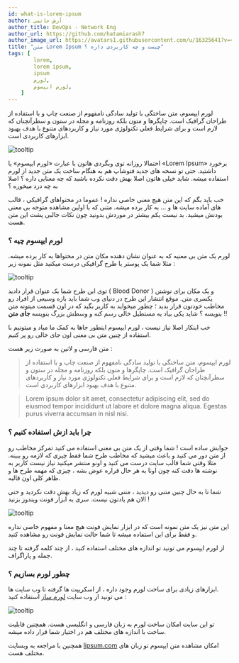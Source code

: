 ```yaml
---
id: what-is-lorem-ipsum
author: آرش حاتمی
author_title: DevOps - Network Eng
author_url: https://github.com/hatamiarash7
author_image_url: https://avatars1.githubusercontent.com/u/16325641?v=4
title: "متن Lorem Ipsum چیست و چه کاربردی داره ؟"
tags: [
        lorem,
        lorem ipsum,
        ipsum
        لورم,
        لورم ایپسوم,
    ]
---
```


لورم ایپسوم، متن ساختگی با تولید سادگی نامفهوم از صنعت چاپ و با استفاده از طراحان گرافیک است. چاپگرها و متون بلکه روزنامه و مجله در ستون و سطرآنچنان که لازم است و برای شرایط فعلی تکنولوژی مورد نیاز و کاربردهای متنوع با هدف بهبود ابزارهای کاربردی است.

![tooltip](/img/blog/99.jpg)

<!--truncate-->

احتمالا روزانه توی وبگردی هاتون با عبارت «لورم ایپسوم» یا «Lorem Ipsum» برخورد داشتید. حتی تو نسخه های جدید فتوشاپ هم به هنگام ساخت یک متن جدید از لورم استفاده میشه. شاید خیلی هاتون اصلا بهش دقت نکرده باشید که چه معنایی داره ؟ اصلا به چه درد میخوره ؟

خب باید بگم که این متن هیچ معنی خاصی نداره ! عموما در محتواهای گرافیکی ، قالب های آماده سایت ها و ... به کار برده میشه. متنی که با اولین مشاهده متوجه بی معنی بودنش میشید. بد نیست یکم بیشتر در موردش بدونید چون نکات جالبی پشت این متن هست.

### لورم ایپسوم چیه ؟

لورم یک متن بی معنیه که به عنوان نشان دهنده مکان متن در محتواها به کار برده میشه. مثلا شما یک پوستر یا طرح گرافیکی درست میکنید مثل نمونه زیر :

![tooltip](/img/blog/100.jpg)

توی این طرح شما یک عنوان قرار دادید ( Blood Donor ) و یک مکان برای نوشتن یکسری متن. موقع انتشار این طرح در دنیای وب شما باید بازه وسیعی از افراد رو مخاطب خودتون قرار بدید ؛ چطور میخواید به کاربر بگید که در اون قسمت میتونه متن بنویسه ؟ شاید یکی بیاد یه مستطیل خالی رسم کنه و وسطش بزرگ بنویسه **جای متن** !!

خب اینکار اصلا نیاز نیست ، لورم ایپسوم اینطور جاها به کمک ما میاد و میتونیم با استفاده از چنین متن بی معنی اون جای خالی رو پر کنیم.

متن فارسی و لاتین به صورت زیر هست :

> لورم ایپسوم، متن ساختگی با تولید سادگی نامفهوم از صنعت چاپ و با استفاده از طراحان گرافیک است. چاپگرها و متون بلکه روزنامه و مجله در ستون و سطرآنچنان که لازم است و برای شرایط فعلی تکنولوژی مورد نیاز و کاربردهای متنوع با هدف بهبود ابزارهای کاربردی است.

> Lorem ipsum dolor sit amet, consectetur adipiscing elit, sed do eiusmod tempor incididunt ut labore et dolore magna aliqua. Egestas purus viverra accumsan in nisl nisi.

### چرا باید ازش استفاده کنیم ؟

جوابش ساده است ! شما وقتی از یک متن بی معنی استفاده می کنید تمرکز مخاطب رو از متن دور می کنید و باعث میشید که مخاطب طرح شما فقط چیزی که لازمه رو ببینه. مثلا وقتی شما قالب سایت درست می کنید و اونو منتشر میکنید نیاز نیست کاربر به نوشته ها دقت کنه چون اونا به هر حال قراره عوض بشه ، چیزی که مهمه طرح ها و ظاهر کلی اون قالبه.

شما تا به حال چنین متنی رو دیدید ، متنی شبیه لورم که زیاد بهش دقت نکردید و حتی الان هم یادتون نیست. سری به ابزار فونت ویندوز بزنید !

![tooltip](/img/blog/101.png)

این متن نیز یک متن نمونه است که در ابزار نمایش فونت هیچ معنا و مفهوم خاصی نداره و فقط برای این استفاده میشه تا شما حالت نمایش فونت رو مشاهده کنید.

از لورم ایپسوم می تونید تو اندازه های مختلف استفاده کنید ، از چند کلمه گرفته تا چند جمله و پاراگراف.

### چطور لورم بسازیم ؟

ابزارهای زیادی برای ساخت لورم وجود داره ، از اسکریپت ها گرفته تا وب سایت ها.  
می تونید از وب سایت [لورم ساز](https://loremsaz.com/lorem_ipsum) استفاده کنید :

![tooltip](/img/blog/102.png)

تو این سایت امکان ساخت لورم به زبان فارسی و انگلیسی هست. همچنین قابلیت ساخت با اندازه های مختلف هم در اختیار شما قرار داده میشه.

همچنین با مراجعه به وبسایت [lipsum.com](http://lipsum.com) امکان مشاهده متن ایپسوم تو زبان های مختلف هست.
